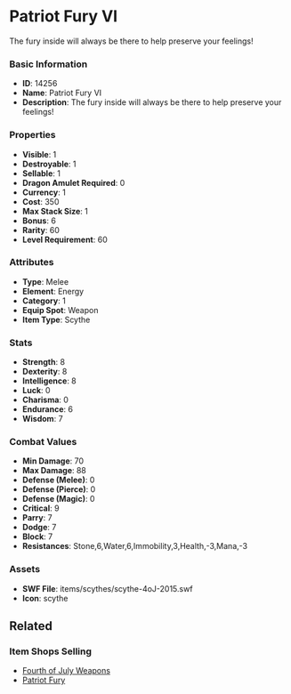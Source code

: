 # Patriot Fury VI

The fury inside will always be there to help preserve your feelings!

### Basic Information

- **ID**: 14256
- **Name**: Patriot Fury VI
- **Description**: The fury inside will always be there to help preserve your feelings!

### Properties

- **Visible**: 1
- **Destroyable**: 1
- **Sellable**: 1
- **Dragon Amulet Required**: 0
- **Currency**: 1
- **Cost**: 350
- **Max Stack Size**: 1
- **Bonus**: 6
- **Rarity**: 60
- **Level Requirement**: 60

### Attributes

- **Type**: Melee
- **Element**: Energy
- **Category**: 1
- **Equip Spot**: Weapon
- **Item Type**: Scythe

### Stats

- **Strength**: 8
- **Dexterity**: 8
- **Intelligence**: 8
- **Luck**: 0
- **Charisma**: 0
- **Endurance**: 6
- **Wisdom**: 7

### Combat Values

- **Min Damage**: 70
- **Max Damage**: 88
- **Defense (Melee)**: 0
- **Defense (Pierce)**: 0
- **Defense (Magic)**: 0
- **Critical**: 9
- **Parry**: 7
- **Dodge**: 7
- **Block**: 7
- **Resistances**: Stone,6,Water,6,Immobility,3,Health,-3,Mana,-3

### Assets

- **SWF File**: items/scythes/scythe-4oJ-2015.swf
- **Icon**: scythe

## Related

### Item Shops Selling

- [Fourth of July Weapons](../item-shops/104-fourth-of-july-weapons.md)
- [Patriot Fury](../item-shops/815-patriot-fury.md)


